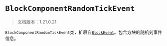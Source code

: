 # `BlockComponentRandomTickEvent`

> 文档版本：1.21.0.21

`BlockComponentRandomTickEvent`类，扩展自[`BlockEvent`](./blockevent.md)。包含方块的随机刻事件信息。
